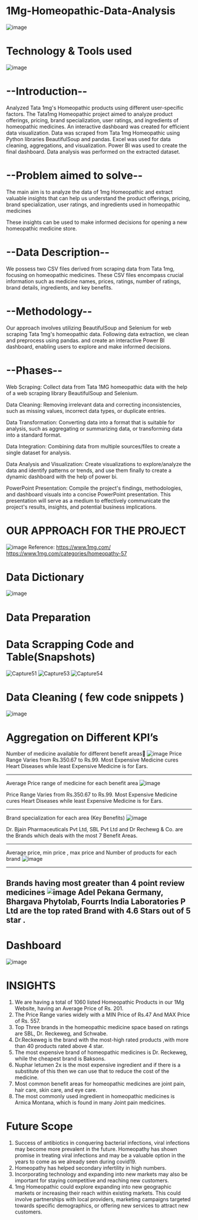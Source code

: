 # 1Mg-Homeopathic-Data-Analysis
![image](https://github.com/Sudhansu352010/1Mg-Homeopathic-Data-Analysis/assets/131376814/6dd2a233-22ce-4678-b4dd-23a80c07bfcd)





# Technology & Tools  used
![image](https://github.com/Sudhansu352010/1Mg-Homeopathic-Data-Analysis/assets/131376814/1d4cac22-bcd3-4990-b918-d739138c9396)




# --Introduction--

Analyzed Tata 1mg's Homeopathic products using different user-specific factors. The Tata1mg Homeopathic project aimed to analyze product offerings, pricing, brand specialization, user ratings, and ingredients of homeopathic medicines. An interactive dashboard was created for efficient data visualization. Data was scraped from Tata 1mg Homeopathic using Python libraries BeautifulSoup and pandas. Excel was used for data cleaning, aggregations, and visualization. Power BI was used to create the final dashboard. Data analysis was performed on the extracted dataset.

# --Problem aimed to solve--

The main aim is to analyze the data of 1mg Homeopathic and extract valuable insights that can help us understand the product offerings, pricing, brand specialization, user ratings, and ingredients used in homeopathic medicines

These insights can be used to make informed decisions for opening a new homeopathic medicine store.

# --Data Description--
We possess two CSV files derived from scraping data from Tata 1mg, focusing on homeopathic medicines. These CSV files encompass crucial information such as medicine names, prices, ratings, number of ratings, brand details, ingredients, and key benefits.

# --Methodology--

Our approach involves utilizing BeautifulSoup and Selenium for web scraping Tata 1mg's homeopathic data. Following data extraction, we clean and preprocess using pandas. and create an interactive Power BI dashboard, enabling users to explore and make informed decisions.

# --Phases--

Web Scraping: Collect data from Tata 1MG homeopathic data with the help of a web scraping library BeautifulSoup and  Selenium.

Data Cleaning: Removing irrelevant data and correcting inconsistencies, such as missing values, incorrect data types, or duplicate entries.

Data Transformation: Converting data into a format that is suitable for analysis, such as aggregating or summarizing data, or transforming data into a standard format.

Data Integration: Combining data from multiple sources/files to create a single dataset for analysis.

Data Analysis and Visualization: Create visualizations to explore/analyze the data and identify patterns or trends, and use them finally to create a dynamic dashboard with the help of power bi.

PowerPoint Presentation: Compile the project's findings, methodologies, and dashboard visuals into a concise PowerPoint presentation. This presentation will serve as a medium to effectively communicate the project's results, insights, and potential business implications.


# OUR APPROACH FOR THE PROJECT
![image](https://github.com/Sudhansu352010/1Mg-Homeopathic-Data-Analysis/assets/131376814/6df3e5be-7baa-40ee-b9c1-a66085e9b7fd)
Reference:
https://www.1mg.com/
https://www.1mg.com/categories/homeopathy-57


# Data Dictionary
![image](https://github.com/Sudhansu352010/1Mg-Homeopathic-Data-Analysis/assets/131376814/6d300e45-3c74-48e4-9ff9-62b925c92163)

# Data Preparation

# Data Scrapping Code and Table(Snapshots)
![Capture51](https://github.com/Ashraf7474/1Mg-Homeopathic-Data-Analysis/assets/131772000/af763054-ec92-49c4-91fc-2dbdf7b63e77)
![Capture53](https://github.com/Ashraf7474/1Mg-Homeopathic-Data-Analysis/assets/131772000/148664cf-a5be-4568-bf19-645f4d7ab399)
![Capture54](https://github.com/Ashraf7474/1Mg-Homeopathic-Data-Analysis/assets/131772000/76cd244f-cf86-4e61-acf2-b57dd9c6a38a)






# Data Cleaning ( few code snippets )
![image](https://github.com/Sudhansu352010/1Mg-Homeopathic-Data-Analysis/assets/131376814/b3296b1f-0317-431d-8d3a-8247238ecd11)

# Aggregation on Different KPI’s
Number of medicine available for different benefit areas
![image](https://github.com/Sudhansu352010/1Mg-Homeopathic-Data-Analysis/assets/131376814/b397fd6a-a8fa-461a-8fb6-9e6ae0a604d9)
Price Range Varies from Rs.350.67 to Rs.99. Most Expensive Medicine cures Heart Diseases while least Expensive Medicine is for Ears.

----------------------------------------------------------------------------------------------------------------------------------
Average Price range of medicine for each benefit area
![image](https://github.com/Sudhansu352010/1Mg-Homeopathic-Data-Analysis/assets/131376814/08197868-7438-42e6-a0e3-89e63c64ad35)

Price Range Varies from Rs.350.67 to Rs.99. Most Expensive Medicine cures Heart Diseases while least Expensive Medicine is for Ears.

-----------------------------------------------------------------------------------------------------------------------------------
Brand specialization for each area (Key Benefits)
![image](https://github.com/Sudhansu352010/1Mg-Homeopathic-Data-Analysis/assets/131376814/afcf4c52-0fd8-4def-bb97-48dd2b8a6d89)

Dr. Bjain Pharmaceuticals Pvt Ltd, SBL Pvt Ltd and Dr Rechewg & Co. are the Brands which deals with the most 7 Benefit Areas.

-----------------------------------------------------------------------------------------------------------------------------------
Average price, min price , max price and Number of products for each brand
![image](https://github.com/Sudhansu352010/1Mg-Homeopathic-Data-Analysis/assets/131376814/d733ea72-d59b-4951-ab12-ec1a2c88de68)

-----------------------------------------------------------------------------------------------------------------------------------
Brands having most greater than 4 point review medicines
![image](https://github.com/Sudhansu352010/1Mg-Homeopathic-Data-Analysis/assets/131376814/a7f88d56-202b-40f9-93f0-eed99f341e86)
Adel Pekana Germany, Bhargava Phytolab, Fourrts India Laboratories P Ltd are the top rated Brand with 4.6 Stars out of 5 star .
------------------------------------------------------------------------------------------------------------------------------------


# Dashboard
![image](https://github.com/Sudhansu352010/1Mg-Homeopathic-Data-Analysis/assets/131376814/a0c3b4f2-6fbf-4d64-afc9-e0cd8a0db4bf)

# INSIGHTS
1. We are having a total of 1060 listed Homeopathic Products in our 1Mg Website, having an Average Price of Rs. 201.
2. The Price Range varies widely with a MIN Price of Rs.47 And MAX Price of Rs. 557.
3. Top Three brands in the homeopathic medicine space based on ratings are SBL, Dr. Reckeweg, and Schwabe.
4. Dr.Reckeweg is the brand with the most-high rated products ,with more than 40 products rated above 4 star.
5. The most expensive brand of homeopathic medicines is Dr. Reckeweg, while the cheapest brand is Baksons.
6. Nuphar letumen 2x is the most expensive ingredient and if there is a substitute of this then we can use that to reduce the cost of the medicine.
7. Most common benefit areas for homeopathic medicines are joint pain, hair care, skin care, and eye care. 
8. The most commonly used ingredient in homeopathic medicines is Arnica Montana, which is found in many Joint pain medicines.

# Future Scope 
1. Success of antibiotics in conquering bacterial infections, viral infections may become more prevalent in the future. Homeopathy has shown promise in treating viral infections and may be a valuable option in the years to come as we already seen during covid19.
2. Homeopathy has helped secondary infertility in high numbers.
3. Incorporating technology and expanding into new markets may also be important for staying competitive and reaching new customers. 
4. 1mg Homeopathic could explore expanding into new geographic markets or increasing their reach within existing markets. This could involve partnerships with local providers, marketing campaigns targeted towards specific demographics, or offering new services to attract new customers.



